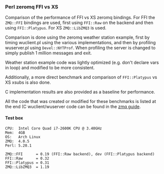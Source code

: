 ### Perl zeromq FFI vs XS

Comparison of the performance of FFI vs XS zeromq bindings.  For FFI the
`ZMQ::FFI` bindings are used, first using `FFI::Raw` on the backend and then
using `FFI::Platypus`.  For XS `ZMQ::LibZMQ3` is used.

Comparison is done using the zeromq weather station example, first by timing
wuclient.pl using the various implementations, and then by profiling
wuserver.pl using `Devel::NYTProf`.  When profiling the server is changed to
simply publish 1 million messages and exit.

Weather station example code was lightly optimized (e.g. don't declare vars in
loop) and modified to be more consistent.

Additionally, a more direct benchmark and comparison of `FFI::Platypus` vs XS
xsubs is also done. 

C implementation results are also provided as a baseline for performance.

All the code that was created or modified for these benchmarks is listed at
the end (C wuclient/wuserver code can be found in the [zmq guide](http://zguide.zeromq.org/page:all#toc13).

#### Test box ####
    CPU:  Intel Core Quad i7-2600K CPU @ 3.40GHz
    Mem:  4GB
    OS:   Arch Linux
    ZMQ:  4.0.5
    Perl: 5.20.1

    ZMQ::FFI      = 0.19 (FFI::Raw backend), dev (FFI::Platypus backend)
    FFI::Raw      = 0.32
    FFI::Platypus = 0.31
    ZMQ::LibZMQ3  = 1.19

